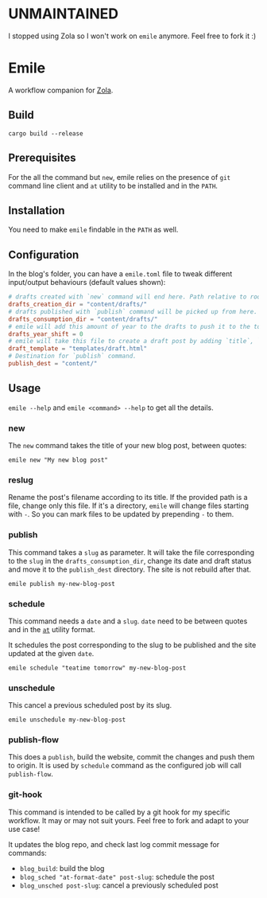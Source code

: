 # UNMAINTAINED

I stopped using Zola so I won't work on `emile` anymore. Feel free to fork it :)

# Emile

A workflow companion for [Zola](https://getzola.org).

## Build

`cargo build --release`

## Prerequisites

For the all the command but `new`, emile relies on the presence of `git` command line
client and `at` utility to be installed and in the `PATH`.

## Installation

You need to make `emile` findable in the `PATH` as well.

## Configuration

In the blog's folder, you can have a `emile.toml` file to tweak different input/output
behaviours (default values shown): 

```toml
# drafts created with `new` command will end here. Path relative to root of the blog.
drafts_creation_dir = "content/drafts/"
# drafts published with `publish` command will be picked up from here. Path relative to root of the blog.
drafts_consumption_dir = "content/drafts/"
# emile will add this amount of year to the drafts to push it to the top of the list
drafts_year_shift = 0
# emile will take this file to create a draft post by adding `title`, `date` and `draft = true` in the frontmatter 
draft_template = "templates/draft.html"
# Destination for `publish` command.
publish_dest = "content/"
```

## Usage

`emile --help` and `emile <command> --help` to get all the details.

### new

The `new` command takes the title of your new blog post, between quotes:
```
emile new "My new blog post"
```

### reslug

Rename the post's filename according to its title. If the provided path is a file, change
only this file. If it's a directory, `emile` will change files starting with `-`. So you
can mark files to be updated by prepending `-` to them.

### publish

This command takes a `slug` as parameter. It will take the file corresponding to the
`slug` in the `drafts_consumption_dir`, change its date and draft status and move it to
the `publish_dest` directory. The site is not rebuild after that.

```
emile publish my-new-blog-post
```

### schedule

This command needs a `date` and a `slug`. `date` need to be between quotes and in the
[`at`](https://linux.die.net/man/1/at) utility format.

It schedules the post corresponding to the slug to be published and the site updated at
the given `date`.

```
emile schedule "teatime tomorrow" my-new-blog-post
```

### unschedule

This cancel a previous scheduled post by its slug.

```
emile unschedule my-new-blog-post
```

### publish-flow

This does a `publish`, build the website, commit the changes and push them to origin.
It is used by `schedule` command as the configured job will call `publish-flow`.

### git-hook

This command is intended to be called by a git hook for my specific workflow. It may or
may not suit yours. Feel free to fork and adapt to your use case!

It updates the blog repo, and check last log commit message for commands: 
- `blog_build`: build the blog 
- `blog_sched "at-format-date" post-slug`: schedule the post 
- `blog_unsched post-slug`: cancel a previously scheduled post

